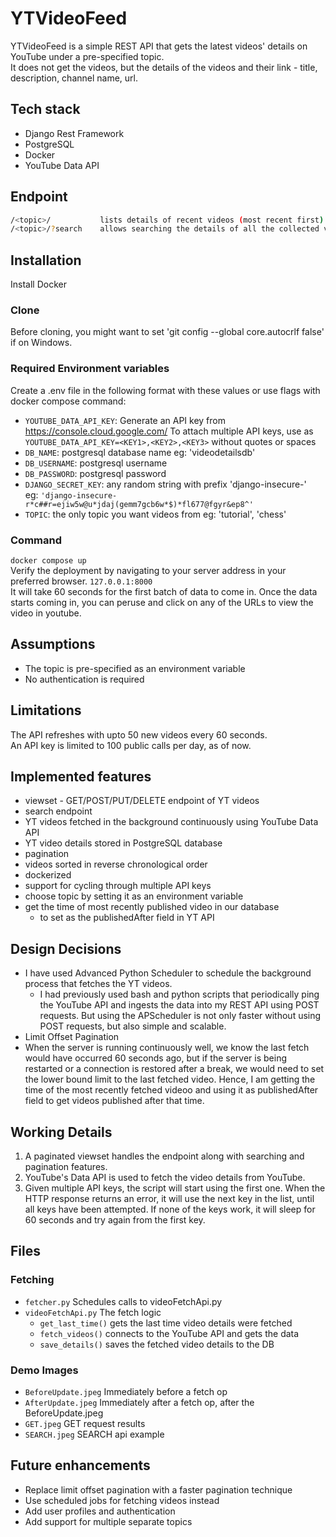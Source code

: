 # YTVideoFeed

YTVideoFeed is a simple REST API that gets the latest videos' details on YouTube under a pre-specified topic.  
It does not get the videos, but the details of the videos and their link - title, description, channel name, url.

## Tech stack
- Django Rest Framework
- PostgreSQL
- Docker
- YouTube Data API

## Endpoint
```sh
/<topic>/           lists details of recent videos (most recent first)
/<topic>/?search    allows searching the details of all the collected videos
```

## Installation

Install Docker

### Clone
Before cloning, you might want to set 'git config --global core.autocrlf false' if on Windows.

### Required Environment variables
Create a .env file in the following format with these values or use flags with docker compose command:

- ```YOUTUBE_DATA_API_KEY```: Generate an API key from https://console.cloud.google.com/
To attach multiple API keys, use as `YOUTUBE_DATA_API_KEY=<KEY1>,<KEY2>,<KEY3>` without quotes or spaces
- ```DB_NAME```: postgresql database name eg: 'videodetailsdb'
- ```DB_USERNAME```: postgresql username
- ```DB_PASSWORD```: postgresql password
- ```DJANGO_SECRET_KEY```: any random string with prefix 'django-insecure-'  
eg: ```'django-insecure-r*c##r=ejiw5w@u*jdaj(gemm7gcb6w*$)*fl677@fgyr&ep8^'```
- ```TOPIC```: the only topic you want videos from eg: 'tutorial', 'chess'

### Command
`docker compose up`  
Verify the deployment by navigating to your server address in your preferred browser. `127.0.0.1:8000`  
It will take 60 seconds for the first batch of data to come in.
Once the data starts coming in, you can peruse and click on any of the URLs to view the video in youtube.

## Assumptions
- The topic is pre-specified as an environment variable
- No authentication is required

## Limitations
The API refreshes with upto 50 new videos every 60 seconds.  
An API key is limited to 100 public calls per day, as of now.

## Implemented features
- viewset - GET/POST/PUT/DELETE endpoint of YT videos
- search endpoint 
- YT videos fetched in the background continuously using YouTube Data API
- YT video details stored in PostgreSQL database
- pagination 
- videos sorted in reverse chronological order
- dockerized
- support for cycling through multiple API keys
- choose topic by setting it as an environment variable
- get the time of most recently published video in our database
    - to set as the publishedAfter field in YT API

## Design Decisions
- I have used Advanced Python Scheduler to schedule the background process that fetches the YT videos.
    - I had previously used bash and python scripts that periodically ping the YouTube API and ingests the data into my REST API using POST requests. But using the APScheduler is not only faster without using POST requests, but also simple and scalable.
- Limit Offset Pagination
- When the server is running continuously well, we know the last fetch would have occurred 60 seconds ago, but if the server is being restarted or a connection is restored after a break, we would need to set the lower bound limit to the last fetched video. Hence, I am getting the time of the most recently fetched videoo and using it as publishedAfter field to get videos published after that time.

## Working Details
1. A paginated viewset handles the endpoint along with searching and pagination features.
2. YouTube's Data API is used to fetch the video details from YouTube.
4. Given multiple API keys, the script will start using the first one. When the HTTP response returns an error, it will use the next key in the list, until all keys have been attempted. If none of the keys work, it will sleep for 60 seconds and try again from the first key.

## Files
### Fetching
- ```fetcher.py``` Schedules calls to videoFetchApi.py 
-  ```videoFetchApi.py``` The fetch logic 
    - ```get_last_time()``` gets the last time video details were fetched
    - ```fetch_videos()``` connects to the YouTube API and gets the data
    - ```save_details()``` saves the fetched video details to the DB

### Demo Images
- ```BeforeUpdate.jpeg```     Immediately before a fetch op
- ```AfterUpdate.jpeg```      Immediately after a fetch op, after the BeforeUpdate.jpeg  
- ```GET.jpeg```              GET request results
- ```SEARCH.jpeg```           SEARCH api example 
  
## Future enhancements
- Replace limit offset pagination with a faster pagination technique
- Use scheduled jobs for fetching videos instead
- Add user profiles and authentication
- Add support for multiple separate topics
